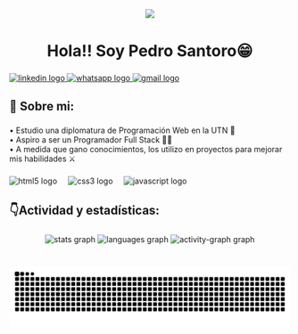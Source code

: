 <div align="center">
  <img height="200" src="[https://media3.giphy.com/media/v1.Y2lkPTc5MGI3NjExYnRmeTUyd2wyZDdqYTZpdzJqN29wNjFpZWpyZ2l5c2N0Z3dqbzY4ayZlcD12MV9pbnRlcm5hbF9naWZfYnlfaWQmY3Q9Zw/78XCFBGOlS6keY1Bil/giphy.gif](https://tenor.com/bSF5v.gif)"  />
</div>

###

<h1 align="center">Hola!! Soy Pedro Santoro😁​</h1>

###

<div align="left">
  <a href="https://www.linkedin.com/in/pedro-santoro-b35b03339?utm_source=share&utm_campaign=share_via&utm_content=profile&utm_medium=android_app" target="_blank">
    <img src="https://raw.githubusercontent.com/maurodesouza/profile-readme-generator/master/src/assets/icons/social/linkedin/default.svg" width="52" height="40" alt="linkedin logo"  />
  </a>
  <a href="https://wa.me/5491122363578 " target="_blank">
    <img src="https://raw.githubusercontent.com/maurodesouza/profile-readme-generator/master/src/assets/icons/social/whatsapp/default.svg" width="52" height="40" alt="whatsapp logo"  />
  </a>
  <a href="mailto:plsantoro18@gmail.com?subject=Consulta&body=Hola%2C%20vi%20tu%20perfil%20de%20GitHub... " target="_blank">
    <img src="https://raw.githubusercontent.com/maurodesouza/profile-readme-generator/master/src/assets/icons/social/gmail/default.svg" width="52" height="40" alt="gmail logo"  />
  </a>
</div>

###

<h2 align="left">👀​ Sobre mi:</h2>

###

<p align="left">• Estudio una diplomatura de Programación Web en la UTN 📖​<br>• Aspiro a ser un Programador Full Stack ​👨‍💻​<br>•  A medida que gano conocimientos, los utilizo en proyectos para mejorar mis habilidades ⚔️​</p>

###

<div align="left">
  <img src="https://cdn.jsdelivr.net/gh/devicons/devicon/icons/html5/html5-original.svg" height="40" alt="html5 logo"  />
  <img width="12" />
  <img src="https://cdn.jsdelivr.net/gh/devicons/devicon/icons/css3/css3-original.svg" height="40" alt="css3 logo"  />
  <img width="12" />
  <img src="https://cdn.jsdelivr.net/gh/devicons/devicon/icons/javascript/javascript-original.svg" height="40" alt="javascript logo"  />
</div>

###

<h2 align="left">👇​Actividad y estadísticas:</h2>

###

<div align="center">
  <img src="https://github-readme-stats.vercel.app/api?username=psanto-sas&hide_title=false&hide_rank=false&show_icons=true&include_all_commits=true&count_private=true&disable_animations=false&theme=tokyonight&locale=en&hide_border=false&order=1" height="150" alt="stats graph"  />
  <img src="https://github-readme-stats.vercel.app/api/top-langs?username=psanto-sas&locale=en&hide_title=false&layout=compact&card_width=320&langs_count=5&theme=tokyonight&hide_border=false&order=2" height="150" alt="languages graph"  />
  <img src="https://github-readme-activity-graph.vercel.app/graph?username=psanto-sas&radius=16&theme=react&area=true&order=5" height="275" alt="activity-graph graph"  />
</div>

###

<br clear="both">

<img src="https://raw.githubusercontent.com/Santy21g/Santy21g/output/snake.svg" alt="Snake animation" />

###

